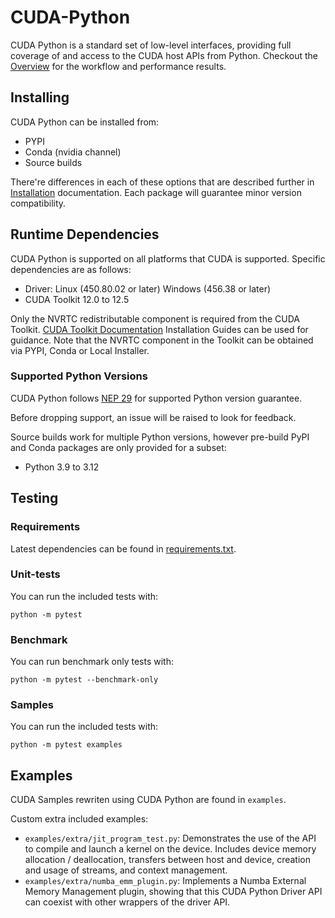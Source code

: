 # CUDA-Python

CUDA Python is a standard set of low-level interfaces, providing full coverage of and access to the CUDA host APIs from Python. Checkout the [Overview](https://nvidia.github.io/cuda-python/overview.html) for the workflow and performance results.

## Installing

CUDA Python can be installed from:

* PYPI
* Conda (nvidia channel)
* Source builds

There're differences in each of these options that are described further in [Installation](https://nvidia.github.io/cuda-python/install.html) documentation. Each package will guarantee minor version compatibility.

## Runtime Dependencies

CUDA Python is supported on all platforms that CUDA is supported. Specific dependencies are as follows:

* Driver: Linux (450.80.02 or later) Windows (456.38 or later)
* CUDA Toolkit 12.0 to 12.5

Only the NVRTC redistributable component is required from the CUDA Toolkit. [CUDA Toolkit Documentation](https://docs.nvidia.com/cuda/index.html) Installation Guides can be used for guidance. Note that the NVRTC component in the Toolkit can be obtained via PYPI, Conda or Local Installer.

### Supported Python Versions

CUDA Python follows [NEP 29](https://numpy.org/neps/nep-0029-deprecation_policy.html) for supported Python version guarantee.

Before dropping support, an issue will be raised to look for feedback.

Source builds work for multiple Python versions, however pre-build PyPI and Conda packages are only provided for a subset:

* Python 3.9 to 3.12

## Testing

### Requirements

Latest dependencies can be found in [requirements.txt](https://github.com/NVIDIA/cuda-python/blob/main/requirements.txt).

### Unit-tests

You can run the included tests with:

```
python -m pytest
```

### Benchmark

You can run benchmark only tests with:

```
python -m pytest --benchmark-only
```

### Samples

You can run the included tests with:

```
python -m pytest examples
```

## Examples

CUDA Samples rewriten using CUDA Python are found in `examples`.

Custom extra included examples:

- `examples/extra/jit_program_test.py`: Demonstrates the use of the API to compile and
  launch a kernel on the device. Includes device memory allocation /
  deallocation, transfers between host and device, creation and usage of
  streams, and context management.
- `examples/extra/numba_emm_plugin.py`: Implements a Numba External Memory Management
  plugin, showing that this CUDA Python Driver API can coexist with other
  wrappers of the driver API.

